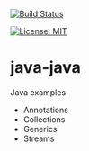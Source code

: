 [![Build Status](https://travis-ci.com/claudioaltamura/java-java.svg?branch=main)](https://travis-ci.com/github/claudioaltamura/java-java)

[![License: MIT](https://img.shields.io/badge/License-MIT-yellow.svg)](https://opensource.org/licenses/MIT)

# java-java
Java examples

* Annotations
* Collections
* Generics
* Streams